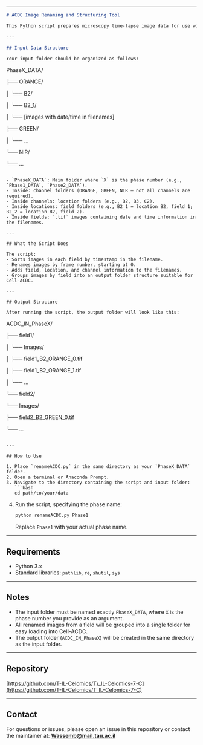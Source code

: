 
---

```markdown
# ACDC Image Renaming and Structuring Tool

This Python script prepares microscopy time-lapse image data for use with **Cell-ACDC**. It renames and reorganizes image files from the Tsarfaty Lab format into a structure compatible with Cell-ACDC processing.

---

## Input Data Structure

Your input folder should be organized as follows:

```

PhaseX_DATA/

├── ORANGE/

│ └── B2/

│ └── B2_1/

│ └── [images with date/time in filenames]

├── GREEN/

│ └── ...

└── NIR/

└── ...


```

- `PhaseX_DATA`: Main folder where `X` is the phase number (e.g., `Phase1_DATA`, `Phase2_DATA`).
- Inside: channel folders (ORANGE, GREEN, NIR — not all channels are required).
- Inside channels: location folders (e.g., B2, B3, C2).
- Inside locations: field folders (e.g., B2_1 = location B2, field 1; B2_2 = location B2, field 2).
- Inside fields: `.tif` images containing date and time information in the filenames.

---

## What the Script Does

The script:
- Sorts images in each field by timestamp in the filename.
- Renames images by frame number, starting at 0.
- Adds field, location, and channel information to the filenames.
- Groups images by field into an output folder structure suitable for Cell-ACDC.

---

## Output Structure

After running the script, the output folder will look like this:

```

ACDC_IN_PhaseX/

├── field1/

│ └── Images/

│ ├── field1_B2_ORANGE_0.tif

│ ├── field1_B2_ORANGE_1.tif

│ └── ...

└── field2/

└── Images/

├── field2_B2_GREEN_0.tif

└── ...

````

---

## How to Use

1. Place `renameACDC.py` in the same directory as your `PhaseX_DATA` folder.
2. Open a terminal or Anaconda Prompt.
3. Navigate to the directory containing the script and input folder:
   ```bash
   cd path/to/your/data
````

4. Run the script, specifying the phase name:

   ```bash
   python renameACDC.py Phase1
   ```

   Replace `Phase1` with your actual phase name.

---

## Requirements

* Python 3.x
* Standard libraries: `pathlib`, `re`, `shutil`, `sys`

---

## Notes

* The input folder must be named exactly `PhaseX_DATA`, where `X` is the phase number you provide as an argument.
* All renamed images from a field will be grouped into a single folder for easy loading into Cell-ACDC.
* The output folder (`ACDC_IN_PhaseX`) will be created in the same directory as the input folder.

---

## Repository

[https://github.com/T-IL-Celomics/T\_IL-Celomics-7-C](https://github.com/T-IL-Celomics/T_IL-Celomics-7-C)

---

## Contact

For questions or issues, please open an issue in this repository or contact the maintainer at:
**[Wassemb@mail.tau.ac.il](mailto:Wassemb@mail.tau.ac.il)**

```


